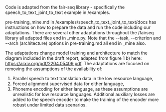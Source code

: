 Code is adapted from the fair-seq library - specifically the speech_to_text_joint_to_text example in /examples. 

pre-training_mine.md in /examples/speech_to_text_joint_to_text/docs has instructions on how to prepare the data and run the code including our adaptations. There are several other adaptations throughout the /fairseq library all adapted files end in _mine.py. Note that the --task, --criterion and --arch (architecture) options in pre-training.md all end in _mine also. 

The adaptations change model training and architecture to match the diagram included in the draft report, adapted from figure 1 b) here: https://arxiv.org/pdf/2204.05409.pdf. The adaptations are focused on removing the assumptions of the availability of:
1) Parallel speech to text translation data in the low resource language,
2) Forced alignment supervised data for either language,
3) Phoneme encoding for either language,
as these assumptions are unrealistic for low resource languages. Additional auxiliary losses are added to the speech encoder to make the training of the encoder more robust under limited data scenarios. 

